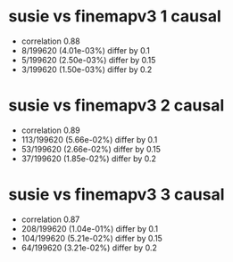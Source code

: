# susie vs finemapv3  1 causal

- correlation 0.88
- 8/199620 (4.01e-03%) differ by 0.1
- 5/199620 (2.50e-03%) differ by 0.15
- 3/199620 (1.50e-03%) differ by 0.2


# susie vs finemapv3  2 causal

- correlation 0.89
- 113/199620 (5.66e-02%) differ by 0.1
- 53/199620 (2.66e-02%) differ by 0.15
- 37/199620 (1.85e-02%) differ by 0.2


# susie vs finemapv3  3 causal

- correlation 0.87
- 208/199620 (1.04e-01%) differ by 0.1
- 104/199620 (5.21e-02%) differ by 0.15
- 64/199620 (3.21e-02%) differ by 0.2



